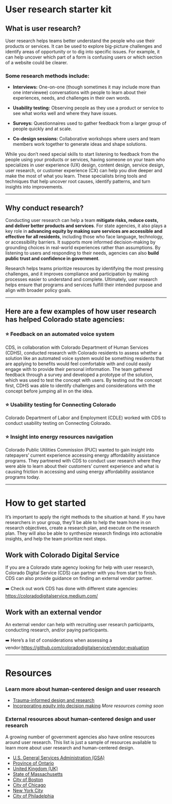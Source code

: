 # User research starter kit

## What is user research?

User research helps teams better understand the people who use their products or services. It can be used to explore big-picture challenges and identify areas of opportunity or to dig into specific issues. For example, it can help uncover which part of a form is confusing users or which section of a website could be clearer.

### Some research methods include:

- **Interviews:** One-on-one (though sometimes it may include more than one interviewee) conversations with people to learn about their experiences, needs, and challenges in their own words.

- **Usability testing:** Observing people as they use a product or service to see what works well and where they have issues.

- **Surveys:** Questionnaires used to gather feedback from a larger group of people quickly and at scale.

- **Co-design sessions:** Collaborative workshops where users and team members work together to generate ideas and shape solutions.

While you don’t need special skills to start listening to feedback from the people using your products or services, having someone on your team who specializes in user experience (UX) design, content design, service design, user research, or customer experience (CX) can help you dive deeper and make the most of what you learn. These specialists bring tools and techniques that help uncover root causes, identify patterns, and turn insights into improvements.

---

## Why conduct research?

Conducting user research can help a team **mitigate risks, reduce costs, and deliver better products and services**. For state agencies, it also plays a key role in **advancing equity by making sure services are accessible and effective for all residents**, including those who face language, technology, or accessibility barriers. It supports more informed decision-making by grounding choices in real-world experiences rather than assumptions. By listening to users and responding to their needs, agencies can also **build public trust and confidence in government**.

Research helps teams prioritize resources by identifying the most pressing challenges, and it improves compliance and participation by making processes easier to understand and complete. Ultimately, user research helps ensure that programs and services fulfill their intended purpose and align with broader policy goals.

---

## Here are a few examples of how user research has helped Colorado state agencies:

### ⭐ Feedback on an automated voice system

CDS, in collaboration with Colorado Department of Human Services (CDHS), conducted research with Colorado residents to assess whether a solution like an automated voice system would be something residents that are applying to benefits would feel comfortable with and could easily engage with to provide their personal information. The team gathered feedback through a survey and developed a prototype of the solution, which was used to test the concept with users. By testing out the concept first, CDHS was able to identify challenges and considerations with the concept before jumping all in on the idea.

### ⭐ Usability testing for Connecting Colorado

Colorado Department of Labor and Employment (CDLE) worked with CDS to conduct usability testing on Connecting Colorado.

### ⭐ Insight into energy resources navigation

Colorado Public Utilities Commission (PUC) wanted to gain insight into ratepayers’ current experience accessing energy affordability assistance programs. They partnered with CDS to conduct user research where they were able to learn about their customers’ current experience and what is causing friction in accessing and using energy affordability assistance programs today. 

---

# How to get started

It’s important to apply the right methods to the situation at hand. If you have researchers in your group, they’ll be able to help the team hone in on research objectives, create a research plan, and execute on the research plan. They will also be able to synthesize research findings into actionable insights, and help the team prioritize next steps.

## Work with Colorado Digital Service

If you are a Colorado state agency looking for help with user research, Colorado Digital Service (CDS) can partner with you from start to finish. CDS can also provide guidance on finding an external vendor partner.

➡️ Check out work CDS has done with different state agencies: https://coloradodigitalservice.medium.com/  

## Work with an external vendor

An external vendor can help with recruiting user research participants, conducting research, and/or paying participants.

➡️ Here’s a list of considerations when assessing a vendor:https://github.com/coloradodigitalservice/vendor-evaluation

---

# Resources

### Learn more about human-centered design and user research

- [Trauma-informed design and research](https://github.com/coloradodigitalservice/trauma-informed-design-and-research)
- [Incorporating equity into decision making](https://github.com/coloradodigitalservice/incorporating-equity-decisions-public)
_More resources coming soon_

### External resources about human-centered design and user research

A growing number of government agencies also have online resources around user research. This list is just a sample of resources available to learn more about user research and human-centered design.

- [U.S. General Services Administration (GSA)](https://digital.gov/guides/hcd/design-operations)  
- [Province of Ontario](https://www.ontario.ca/page/user-research-guide)  
- [United Kingdom (UK)](https://www.gov.uk/service-manual/user-research)  
- [State of Massachusetts](https://www.mass.gov/info-details/starter-kit-collecting-and-analyzing-constituent-feedback)  
- [City of Boston](https://www.boston.gov/civic-engagement/design-action-research-government)  
- [City of Chicago](https://chicago.github.io/design-methods/)  
- [New York City](https://civicservicedesign.com/)  
- [City of Philadelphia](https://engagement-toolkit.phila.gov/)

